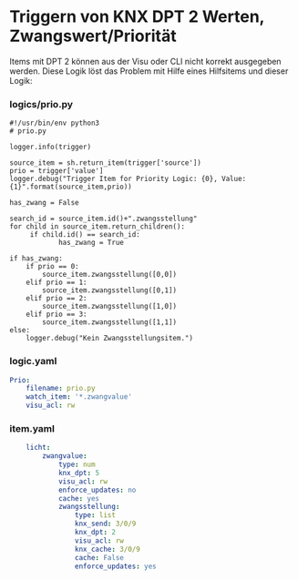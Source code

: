 # Triggern von KNX DPT 2 Werten, Zwangswert/Priorität

Items mit DPT 2 können aus der Visu oder CLI nicht korrekt ausgegeben werden. Diese Logik löst das Problem mit Hilfe eines Hilfsitems und dieser Logik:

### logics/prio.py

```
#!/usr/bin/env python3
# prio.py

logger.info(trigger)

source_item = sh.return_item(trigger['source'])
prio = trigger['value']
logger.debug("Trigger Item for Priority Logic: {0}, Value: {1}".format(source_item,prio))

has_zwang = False

search_id = source_item.id()+".zwangsstellung"
for child in source_item.return_children():
     if child.id() == search_id:
            has_zwang = True
            
if has_zwang:
    if prio == 0:
        source_item.zwangsstellung([0,0]) 
    elif prio == 1:
        source_item.zwangsstellung([0,1])
    elif prio == 2:
        source_item.zwangsstellung([1,0])
    elif prio == 3:
        source_item.zwangsstellung([1,1])
else:
    logger.debug("Kein Zwangsstellungsitem.")
```

### logic.yaml

```yaml
Prio:
    filename: prio.py
    watch_item: '*.zwangvalue'
    visu_acl: rw
```

### item.yaml

```yaml
    licht:
        zwangvalue:
            type: num
            knx_dpt: 5
            visu_acl: rw
            enforce_updates: no
            cache: yes
            zwangsstellung:
                type: list
                knx_send: 3/0/9
                knx_dpt: 2
                visu_acl: rw
                knx_cache: 3/0/9
                cache: False
                enforce_updates: yes        
```


